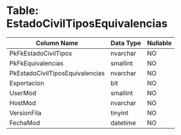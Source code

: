 # Table: EstadoCivilTiposEquivalencias

| Column Name | Data Type | Nullable |
|-------------|-----------|----------|
| PkFkEstadoCivilTipos | nvarchar | NO |
| PkFkEquivalencias | smallint | NO |
| PkEstadoCivilTiposEquivalencias | nvarchar | NO |
| Exportacion | bit | NO |
| UserMod | smallint | NO |
| HostMod | nvarchar | NO |
| VersionFila | tinyint | NO |
| FechaMod | datetime | NO |
